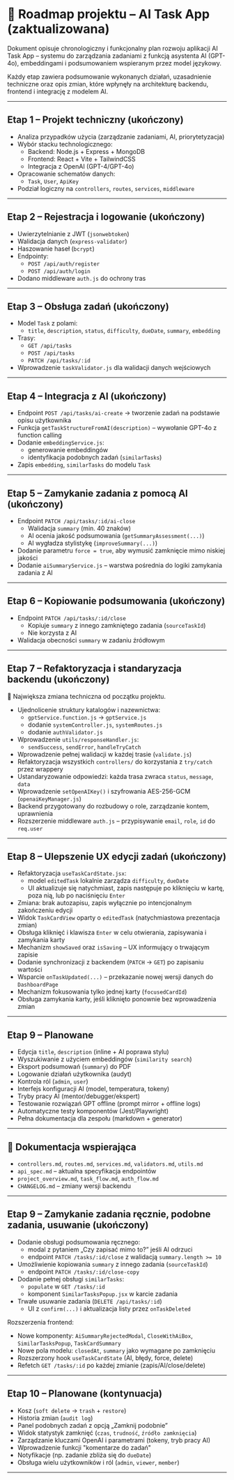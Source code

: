 # 📍 Roadmap projektu – AI Task App (zaktualizowana)

Dokument opisuje chronologiczny i funkcjonalny plan rozwoju aplikacji AI Task App – systemu do zarządzania zadaniami z funkcją asystenta AI (GPT-4o), embeddingami i podsumowaniem wspieranym przez model językowy.

Każdy etap zawiera podsumowanie wykonanych działań, uzasadnienie techniczne oraz opis zmian, które wpłynęły na architekturę backendu, frontend i integrację z modelem AI.

---

## Etap 1 – Projekt techniczny (ukończony)

- Analiza przypadków użycia (zarządzanie zadaniami, AI, priorytetyzacja)
- Wybór stacku technologicznego:
  - Backend: Node.js + Express + MongoDB
  - Frontend: React + Vite + TailwindCSS
  - Integracja z OpenAI (GPT-4/GPT-4o)
- Opracowanie schematów danych:
  - `Task`, `User`, `ApiKey`
- Podział logiczny na `controllers`, `routes`, `services`, `middleware`

---

## Etap 2 – Rejestracja i logowanie (ukończony)

- Uwierzytelnianie z JWT (`jsonwebtoken`)
- Walidacja danych (`express-validator`)
- Haszowanie haseł (`bcrypt`)
- Endpointy:
  - `POST /api/auth/register`
  - `POST /api/auth/login`
- Dodano middleware `auth.js` do ochrony tras

---

## Etap 3 – Obsługa zadań (ukończony)

- Model `Task` z polami:
  - `title`, `description`, `status`, `difficulty`, `dueDate`, `summary`, `embedding`
- Trasy:
  - `GET /api/tasks`
  - `POST /api/tasks`
  - `PATCH /api/tasks/:id`
- Wprowadzenie `taskValidator.js` dla walidacji danych wejściowych

---

## Etap 4 – Integracja z AI (ukończony)

- Endpoint `POST /api/tasks/ai-create` → tworzenie zadań na podstawie opisu użytkownika
- Funkcja `getTaskStructureFromAI(description)` – wywołanie GPT-4o z function calling
- Dodanie `embeddingService.js`:
  - generowanie embeddingów
  - identyfikacja podobnych zadań (`similarTasks`)
- Zapis `embedding`, `similarTasks` do modelu `Task`

---

## Etap 5 – Zamykanie zadania z pomocą AI (ukończony)

- Endpoint `PATCH /api/tasks/:id/ai-close`
  - Walidacja `summary` (min. 40 znaków)
  - AI ocenia jakość podsumowania (`getSummaryAssessment(...)`)
  - AI wygładza stylistykę (`improveSummary(...)`)
- Dodanie parametru `force = true`, aby wymusić zamknięcie mimo niskiej jakości
- Dodanie `aiSummaryService.js` – warstwa pośrednia do logiki zamykania zadania z AI

---

## Etap 6 – Kopiowanie podsumowania (ukończony)

- Endpoint `PATCH /api/tasks/:id/close`
  - Kopiuje `summary` z innego zamkniętego zadania (`sourceTaskId`)
  - Nie korzysta z AI
- Walidacja obecności `summary` w zadaniu źródłowym

---

## Etap 7 – Refaktoryzacja i standaryzacja backendu (ukończony)

🔧 Największa zmiana techniczna od początku projektu.

- Ujednolicenie struktury katalogów i nazewnictwa:
  - `gptService.function.js` → `gptService.js`
  - dodanie `systemController.js`, `systemRoutes.js`
  - dodanie `authValidator.js`
- Wprowadzenie `utils/responseHandler.js`:
  - `sendSuccess`, `sendError`, `handleTryCatch`
- Wprowadzenie pełnej walidacji w każdej trasie (`validate.js`)
- Refaktoryzacja wszystkich `controllers/` do korzystania z `try/catch` przez wrappery
- Ustandaryzowanie odpowiedzi: każda trasa zwraca `status`, `message`, `data`
- Wprowadzenie `setOpenAIKey()` i szyfrowania AES-256-GCM (`openaiKeyManager.js`)
- Backend przygotowany do rozbudowy o role, zarządzanie kontem, uprawnienia
- Rozszerzenie middleware `auth.js` – przypisywanie `email`, `role`, `id` do `req.user`

---

## Etap 8 – Ulepszenie UX edycji zadań (ukończony)

- Refaktoryzacja `useTaskCardState.jsx`:
  - model `editedTask` lokalnie zarządza `difficulty`, `dueDate`
  - UI aktualizuje się natychmiast, zapis następuje po kliknięciu w kartę, poza nią, lub po naciśnięciu `Enter`
- Zmiana: brak autozapisu, zapis wyłącznie po intencjonalnym zakończeniu edycji
- Widok `TaskCardView` oparty o `editedTask` (natychmiastowa prezentacja zmian)
- Obsługa kliknięć i klawisza `Enter` w celu otwierania, zapisywania i zamykania karty
- Mechanizm `showSaved` oraz `isSaving` – UX informujący o trwającym zapisie
- Dodanie synchronizacji z backendem (`PATCH` → `GET`) po zapisaniu wartości
- Wsparcie `onTaskUpdated(...)` – przekazanie nowej wersji danych do `DashboardPage`
- Mechanizm fokusowania tylko jednej karty (`focusedCardId`)
- Obsługa zamykania karty, jeśli kliknięto ponownie bez wprowadzenia zmian

---

## Etap 9 – Planowane

- Edycja `title`, `description` (inline + AI poprawa stylu)
- Wyszukiwanie z użyciem embeddingów (`similarity search`)
- Eksport podsumowań (`summary`) do PDF
- Logowanie działań użytkownika (audyt)
- Kontrola ról (`admin`, `user`)
- Interfejs konfiguracji AI (model, temperatura, tokeny)
- Tryby pracy AI (mentor/debugger/ekspert)
- Testowanie rozwiązań GPT offline (prompt mirror + offline logs)
- Automatyczne testy komponentów (Jest/Playwright)
- Pełna dokumentacja dla zespołu (markdown + generator)

---

## 📘 Dokumentacja wspierająca

- `controllers.md`, `routes.md`, `services.md`, `validators.md`, `utils.md`
- `api_spec.md` – aktualna specyfikacja endpointów
- `project_overview.md`, `task_flow.md`, `auth_flow.md`
- `CHANGELOG.md` – zmiany wersji backendu

---

## Etap 9 – Zamykanie zadania ręcznie, podobne zadania, usuwanie (ukończony)

- Dodanie obsługi podsumowania ręcznego:
  - modal z pytaniem „Czy zapisać mimo to?” jeśli AI odrzuci
  - endpoint `PATCH /tasks/:id/close` z walidacją `summary.length >= 10`
- Umożliwienie kopiowania `summary` z innego zadania (`sourceTaskId`)
  - endpoint `PATCH /tasks/:id/close-copy`
- Dodanie pełnej obsługi `similarTasks`:
  - `populate` w `GET /tasks/:id`
  - komponent `SimilarTasksPopup.jsx` w karcie zadania
- Trwałe usuwanie zadania (`DELETE /api/tasks/:id`)
  - UI z `confirm(...)` i aktualizacja listy przez `onTaskDeleted`

Rozszerzenia frontend:

- Nowe komponenty: `AiSummaryRejectedModal`, `CloseWithAiBox`, `SimilarTasksPopup`, `TaskCardSummary`
- Nowe pola modelu: `closedAt`, `summary` jako wymagane po zamknięciu
- Rozszerzony hook `useTaskCardState` (AI, błędy, force, delete)
- Refetch `GET /tasks/:id` po każdej zmianie (zapis/AI/close/delete)

---

## Etap 10 – Planowane (kontynuacja)

- Kosz (`soft delete` → `trash` + `restore`)
- Historia zmian (`audit log`)
- Panel podobnych zadań z opcją „Zamknij podobnie”
- Widok statystyk zamknięć (`czas`, `trudność`, `źródło zamknięcia`)
- Zarządzanie kluczami OpenAI i parametrami (tokeny, tryb pracy AI)
- Wprowadzenie funkcji "komentarze do zadań"
- Notyfikacje (np. zadanie zbliża się do `dueDate`)
- Obsługa wielu użytkowników i ról (`admin`, `viewer`, `member`)

---
